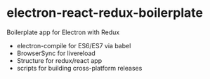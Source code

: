 # electron-react-redux-boilerplate
Boilerplate app for Electron with Redux

- electron-compile for ES6/ES7 via babel
- BrowserSync for livereload
- Structure for redux/react app
- scripts for building cross-platform releases
